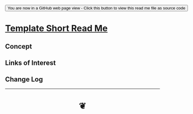 <span style=display:none; >[You are now in a GitHub source code view - click this link to view Read Me file as a web page]( https://opentecture.github.io/#mindmapping/templates/README.md "View file as a web page." ) </span>

<div><input type=button onclick="window.location.href='https://github.com/opentecture/mindmapping/blob/master/templates/README.md'";
value='You are now in a GitHub web page view - Click this button to view this read me file as source code' ></div>

# [Template Short Read Me]( #README.md )

<!--
<iframe src=https://pushme-pullyou.github.io/tootoo-templates/basic-html.html width=100% height=500px ></iframe>
_basic-html.html_
<span style="display: none" >Iframes are not viewable in GitHub source code view</span>

## Full Screen: []( .html )
-->


## Concept


## Links of Interest


## Change Log


***


# <center title="hello!" ><a href=javascript:window.scrollTo(0,0); style=text-decoration:none; > ❦ </a></center>
